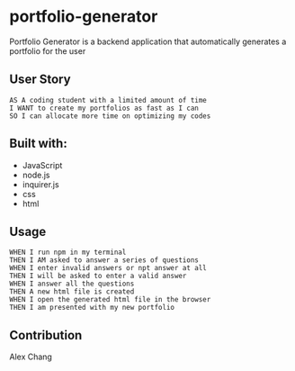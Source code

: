 # portfolio-generator

Portfolio Generator is a backend application that automatically generates a portfolio for the user

## User Story

```
AS A coding student with a limited amount of time
I WANT to create my portfolios as fast as I can
SO I can allocate more time on optimizing my codes
```

## Built with:

* JavaScript
* node.js
* inquirer.js
* css
* html

## Usage

```
WHEN I run npm in my terminal
THEN I AM asked to answer a series of questions
WHEN I enter invalid answers or npt answer at all
THEN I will be asked to enter a valid answer
WHEN I answer all the questions
THEN A new html file is created
WHEN I open the generated html file in the browser
THEN I am presented with my new portfolio
```

## Contribution

Alex Chang

